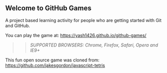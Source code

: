## Welcome to GitHub Games

A project based learning activity for people who are getting started with Git and GitHub.

You can play the game at: https://yash1426.github.io/github-games/

>> _*SUPPORTED BROWSERS*: Chrome, Firefox, Safari, Opera and IE9+_

This fun open source game was cloned from: https://github.com/jakesgordon/javascript-tetris
